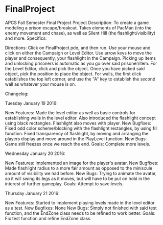 # FinalProject
APCS Fall Semester Final Project 
Project Description:
To create a game modeling a prison escape/breakout. Takes elements of PacMan (into the enemy movement and chase), as well as Silent Hill (the flashlight/visibility) and more.
Specifics:

Directions:
Click on FinalProject.pde, and then run. Use your mouse and click on either the Campaign or Level Editor.
Use arrow keys to move the player and consequently, your flashlight in the Campaign. Picking up items and unlocking prisoners is automatic as you go over said prisoner/item.
For the Level Editor, click and pick the object. Once you have picked said object, pick the position to place the object. For walls, the first click establishes the top left corner, and use the "A" key to establish the second wall as whatever your mouse is on. 

Changelog:

Tuesday January 19 2016:

New Features:
Made the level editor as well as basic controls for establishing walls in the level editor. 
Also introduced the flashlight concept using black rectangles. Flashlight also moves with player. 
New Bugfixes:
Fixed odd color scheme/blocking with the flashlight rectangles, by using fill function. 
Fixed transparency of flashlight, by moving and arranging the players display and move around in the PlayLevel function.
New Bugs:
Game still freezes once we reach the end. 
Goals:
Complete more levels. 

Wednesday January 20 2016:

New Features:
Implemented an image for the player's avatar. 
New Bugfixes: 
Made flashlight radius to a more fair amount as opposed to the miniscule amount of visibility we had before.
New Bugs:
Trying to animate the avatar, so it will swing its legs as it moves, but will have to be put on hold in the interest of further gameplay. 
Goals:
Attempt to save levels. 

Thursday January 21 2016: 

New Features: 
Started to implement playing levels made in the level editor as a test.
New Bugfixes:
None
New Bugs:
Simply not finished with said test function, and the EndZone class needs to be refined to work better. 
Goals:
Fix test function and refine EndZone class. 
